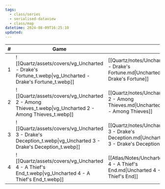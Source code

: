 ```yaml
---
tags:
  - class/series
  - serialised-dataview
  - class/map
datetime: 2024-08-09T16:25:10
updated:
---
```

<!-- QueryToSerialize: table without id sequence as "#", embed(link(thumbnail)) as Game, file.link as ""  from #class/video-game where series = [[]] sort sequence -->
<!-- SerializedQuery: table without id sequence as "#", embed(link(thumbnail)) as Game, file.link as ""  from #class/video-game where series = [[]] sort sequence -->

| # | Game                                                                                                           |                                                                                      |
| - | -------------------------------------------------------------------------------------------------------------- | ------------------------------------------------------------------------------------ |
| 1 | ![[Quartz/assets/covers/vg_Uncharted - Drake's Fortune_t.webp\|vg_Uncharted - Drake's Fortune_t.webp]]         | [[Quartz/notes/Uncharted - Drake's Fortune.md\|Uncharted - Drake's Fortune]]         |
| 2 | ![[Quartz/assets/covers/vg_Uncharted 2 - Among Thieves_t.webp\|vg_Uncharted 2 - Among Thieves_t.webp]]         | [[Quartz/notes/Uncharted 2 - Among Thieves.md\|Uncharted 2 - Among Thieves]]         |
| 3 | ![[Quartz/assets/covers/vg_Uncharted 3 - Drake's Deception_t.webp\|vg_Uncharted 3 - Drake's Deception_t.webp]] | [[Quartz/notes/Uncharted 3 - Drake's Deception.md\|Uncharted 3 - Drake's Deception]] |
| 4 | ![[Quartz/assets/covers/vg_Uncharted 4 - A Thief's End_t.webp\|vg_Uncharted 4 - A Thief's End_t.webp]]         | [[Atlas/Notes/Uncharted 4 - A Thief's End.md\|Uncharted 4 - A Thief's End]]          |
<!-- SerializedQuery END -->
